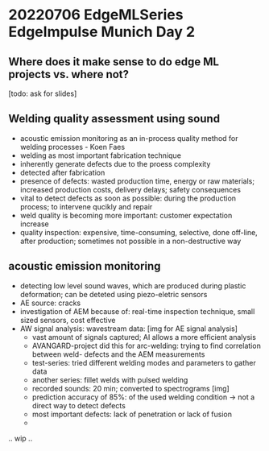 # 20220706 EdgeMLSeries EdgeImpulse Munich Day 2

## Where does it make sense to do edge ML projects vs. where not?
[todo: ask for slides]

## Welding quality assessment using sound
* acoustic emission monitoring as an in-process quality method for welding processes - Koen Faes
* welding as most important fabrication technique
* inherently generate defects due to the proess complexity
* detected after fabrication
* presence of defects: wasted production time, energy or raw materials; increased production costs, delivery delays; safety consequences
* vital to detect defects as soon as possible: during the production process; to intervene qucikly and repair
* weld quality is becoming more important: customer expectation increase
* quality inspection: expensive, time-consuming, selective, done off-line, after production; sometimes not possible in a non-destructive way
## acoustic emission monitoring
* detecting low level sound waves, which are produced during plastic deformation; can be deteted using piezo-eletric sensors
* AE source: cracks
* investigation of AEM because of: real-time inspection technique, small sized sensors, cost effective
* AW signal analysis: wavestream data:
[img for AE signal analysis]
  * vast amount of signals captured; AI allows a more efficient analysis
  * AVANGARD-project did this for arc-welding: trying to find correlation between weld- defects and the AEM measurements
  * test-series: tried different welding modes and parameters to gather data
  * another series: fillet welds with pulsed welding
  * recorded sounds: 20 min; converted to spectrograms
  [img]
  * prediction accuracy of 85%: of the used welding condition -> not a direct way to detect defects
  * most important defects: lack of penetration or lack of fusion
  * 





.. wip ..
